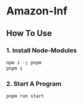 # Amazon-Inf
## How To Use
### 1. Install Node-Modules
```bash
npm i -g pnpm
pnpm i
```
### 2. Start A Program
```bash
pnpm run start
```
